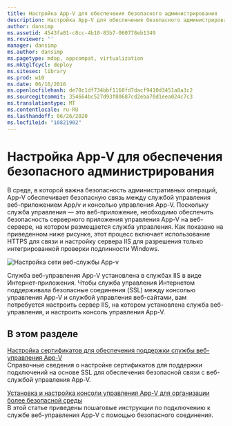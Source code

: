 ```yaml
---
title: Настройка App-V для обеспечения безопасного администрирования
description: Настройка App-V для обеспечения безопасного администрирования
author: dansimp
ms.assetid: 4543fa81-c8cc-4b10-83b7-060778eb1349
ms.reviewer: ''
manager: dansimp
ms.author: dansimp
ms.pagetype: mdop, appcompat, virtualization
ms.mktglfcycl: deploy
ms.sitesec: library
ms.prod: w10
ms.date: 06/16/2016
ms.openlocfilehash: de70c1df734bbf1168fd7dacf9410d3451a8a3c2
ms.sourcegitcommit: 354664bc527d93f80687cd2eba70d1eea024c7c3
ms.translationtype: MT
ms.contentlocale: ru-RU
ms.lasthandoff: 06/26/2020
ms.locfileid: "10821902"
---
```

# Настройка App-V для обеспечения безопасного администрирования


В среде, в которой важна безопасность административных операций, App-V обеспечивает безопасную связь между службой управления веб-приложением App/v и консолью управления App-V. Поскольку служба управления — это веб-приложение, необходимо обеспечить безопасность серверного приложения управления App-V на веб-сервере, на котором размещается служба управления. Как показано на приведенном ниже рисунке, этот процесс включает использование HTTPS для связи и настройку сервера IIS для разрешения только интегрированной проверки подлинности Windows.

![Настройка сети веб-службы App-v](images/appvmgmtwebservice.gif)

Служба веб-управления App-V установлена в службах IIS в виде Интернет-приложения. Чтобы служба управления Интернетом поддерживала безопасные соединения (SSL) между консолью управления App-V и службой управления веб-сайтами, вам потребуется настроить сервер IIS, на котором установлена служба веб-управления, и настроить консоль управления App-V.

## В этом разделе


<a href="" id="configuring-certificates-to-support-the-app-v-web-management-service"></a>[Настройка сертификатов для обеспечения поддержки службы веб-управления App-V](configuring-certificates-to-support-the-app-v-web-management-service.md)  
Справочные сведения о настройке сертификатов для поддержки подключений на основе SSL для обеспечения безопасной связи с веб-службой управления App-V.

<a href="" id="how-to-install-and-configure-the-app-v-management-console-for-a-more-secure-environment"></a>[Установка и настройка консоли управления App-V для организации более безопасной среды](how-to-install-and-configure-the-app-v-management-console-for-a-more-secure-environment.md)  
В этой статье приведены пошаговые инструкции по подключению к службе веб-управления App-V с помощью безопасного соединения.

 

 





